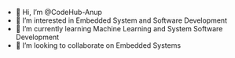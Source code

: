 - 👋 Hi, I’m @CodeHub-Anup
- 👀 I’m interested in Embedded System and Software Development
- 🌱 I’m currently learning Machine Learning and System Software Development
- 💞️ I’m looking to collaborate on Embedded Systems


<!---
CodeHub-Anup/CodeHub-Anup is a ✨ special ✨ repository because its `README.md` (this file) appears on your GitHub profile.
You can click the Preview link to take a look at your changes.
--->
